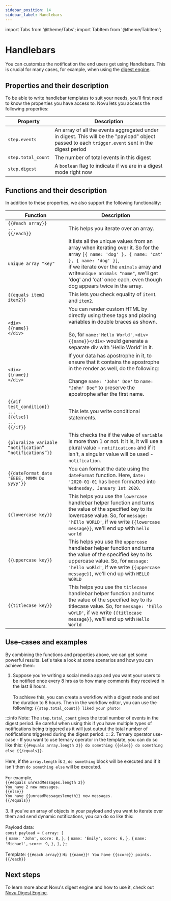 ```yaml
---
sidebar_position: 14
sidebar_label: Handlebars
---
```


import Tabs from '@theme/Tabs';
import TabItem from '@theme/TabItem';

# Handlebars

You can customize the notification the end users get using Handlebars. This is crucial for many cases, for example, when using the [digest engine](https://docs.novu.co/platform/digest/). 

## Properties and their description

To be able to write handlebar templates to suit your needs, you'll first need to know the properties you have access to. Novu lets you access the following properties:

| Property           | Description                                                                                                                                         |
| ------------------ | --------------------------------------------------------------------------------------------------------------------------------------------------- |
| `step.events`      | An array of all the events aggregated under in digest. This will be the "payload" object passed to each `trigger.event` sent in the digest period |
| `step.total_count` | The number of total events in this digest                                                                                                           |
| `step.digest`      | A `boolean` flag to indicate if we are in a digest mode right now        

## Functions and their description

In addition to these properties, we also support the following functionality:

| Function           | Description                                                                                                                                         |
| ------------------ | --------------------------------------------------------------------------------------------------------------------------------------------------- |
| `{{#each array}}`<br/>`...`<br/>`{{/each}}`      | This helps you iterate over an array.  |
| `unique array "key"`      | It lists all the unique values from an array when iterating over it. So for the array `[{ name: 'dog' }, { name: 'cat' }, { name: 'dog' }]`, <br/>if we iterate over the `animals` array and write`unique animals "name"`, we'll get 'dog' and 'cat' once each, even though dog appears twice in the array.|
| `{{equals item1 item2}}` | This lets you check equality of `item1` and `item2`.                                                                                                            |
| `<div>`<br/>`{{name}}`<br/>`</div>`      | You can render custom HTML by directly using these tags and placing variables in double braces as shown. <br/><br/> So, for `name:'Hello World'`, `<div>{{name}}</div>` would generate a separate div with 'Hello World' in it. |
| `<div>`<br/>`{{name}}`<br/>`</div>`      | If your data has apostrophe in it, to ensure that it contains the apostrophe in the render as well, do the following:<br/><br/>Change `name: 'John' Doe'` to `name: "John' Doe"` to preserve the apostrophe after the first name.|
| `{{#if test_condition}}`<br/>`...`<br/>`{{else}}`<br/>`...`<br/>`{{/if}}`      | This lets you write conditional statements.  |
| `{pluralize variable “notification” “notifications”}}`      | This checks the if the value of `variable` is more than 1 or not. It it is, it will use a plural value - `notifications` and if it isn't, a singular value will be used - `notification`.  |
| `{{dateFormat date 'EEEE, MMMM Do yyyy'}}`      | You can format the date using the `dateFormat` function. Here, `date: '2020-01-01` has been formatted into `Wednesday, January 1st 2020`.|
| `{{lowercase key}}`      | This helps you use the `lowercase` handlebar helper function and turns the value of the specified key to its lowercase value. So, for `message: 'hEllo WORLD'`, if we write `{{lowercase message}}`, we'll end up with `hello world`|
| `{{uppercase key}}`      | This helps you use the `uppercase` handlebar helper function and turns the value of the specified key to its uppercase value. So, for `message: 'hello woRld'`, if we write `{{uppercase message}}`, we'll end up with `HELLO WORLD`|
| `{{titlecase key}}`      | This helps you use the `titlecase` handlebar helper function and turns the value of the specified key to its titlecase value. So, for `message: 'hEllo wOrLD'`, if we write `{{titlecase message}}`, we'll end up with `Hello World`|

## Use-cases and examples

By combining the functions and properties above, we can get some powerful results. Let's take a look at some scenarios and how you can achieve them:

1. Suppose you're writing a social media app and you want your users to be notified once every 8 hrs as to how many comments they received in the last 8 hours.<br/><br/>To achieve this, you can create a workflow with a digest node and set the duration to 8 hours. Then in the workflow editor, you can use the following:
`{{step.total_count}} liked your photo!`

:::info
Note: The `step.total_count` gives the total number of events in the digest period. Be careful when using this if you have multiple types of notifications being triggered as it will just output the total number of notifications triggered during the digest period.
:::
2. Ternary operator use-case - If you want to use ternary operator in the template, you can do so like this:
   `{{#equals array.length 2}} do something {{else}} do something else {{/equals}}`. <br/><br/>Here, if the `array.length` is `2`, `do something` block will be executed and if it isn't then `do something else` will be executed.<br/><br/> For example, <br/>
   `{{#equals unreadMessages.length 2}}`<br/>`You have 2 new messages.`<br/>`{{else}}`<br/>`You have {{unreadMessageslength}} new messages.`<br/>`{{/equals}}`<br/><br/>
3. If you've an array of objects in your payload and you want to iterate over them and send dynamic notifications, you can do so like this:<br/><br/>
  Payload data:<br/>`const payload = {`
`array: [`<br/>
    `{`
     `name: 'John',`
      `score: 8,`
    `},`
    `{`
      `name: 'Emily',`
      `score: 6,`
    `},`
    `{`
     `name: 'Michael',`
      `score: 9,`
    `},`
  `],`
`};`<br/><br/>
Template:
`{{#each array}}`
  `Hi {{name}}! You have {{score}} points.`
`{{/each}}`

## Next steps

To learn more about Novu's digest engine and how to use it, check out [Novu Digest Engine](https://docs.novu.co/platform/digest).
